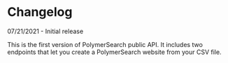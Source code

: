 # Changelog

07/21/2021 - Initial release

This is the first version of PolymerSearch public API. It includes two endpoints that let you create a PolymerSearch website from your CSV file.

